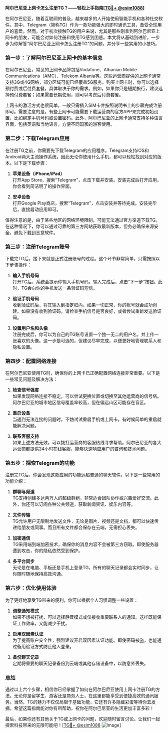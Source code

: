 **阿尔巴尼亚上网卡怎么注册TG？——轻松上手指南[[TG💪+ @esim1088](https://t.me/s/esim1088)]**

在阿尔巴尼亚，随着互联网的普及，越来越多的人开始使用智能手机和各种社交软件。其中，Telegram（简称TG）作为一款功能强大的即时通讯工具，备受全球用户的喜爱。然而，对于初次接触TG的用户来说，尤其是那些刚拿到阿尔巴尼亚上网卡的朋友，可能会对如何注册和使用TG感到困惑。本文将从基础到进阶，一步步为你解答“阿尔巴尼亚上网卡怎么注册TG”的问题，并分享一些实用的小技巧。

### **第一步：了解阿尔巴尼亚上网卡的基本信息**

在阿尔巴尼亚，常见的上网卡品牌包括Vodafone、Albanian Mobile Communications（AMC）、Telekom Albania等。这些运营商提供的上网卡通常支持3G或4G网络，部分区域可能已经覆盖5G服务。购买上网卡时，你可以选择预付费或后付费套餐，具体取决于你的需求。例如，如果你只是短期旅行，建议选择预付费套餐；如果需要长期使用，则可以考虑后付费套餐。

上网卡的激活方式也很简单，一般只需插入SIM卡并按照说明书上的步骤完成注册即可。需要注意的是，有些上网卡可能需要下载运营商的官方APP来完成初始设置，比如绑定手机号码或设置密码。此外，阿尔巴尼亚的上网卡通常支持多种语言界面，包括英语和当地语言，方便不同国家的游客使用。

### **第二步：下载Telegram应用**

在注册TG之前，你需要先下载Telegram的应用程序。Telegram支持iOS和Android两大主流操作系统，因此无论你使用什么手机，都可以轻松找到对应的版本。以下是下载步骤：

1. **苹果设备（iPhone/iPad）**  
   打开App Store，搜索“Telegram”，点击下载并安装。安装完成后打开应用，你会看到简洁明了的操作界面。

2. **安卓设备**  
   打开Google Play商店，搜索“Telegram”，点击安装并等待完成。安装完毕后，直接启动应用即可。

值得注意的是，由于某些地区的网络环境限制，可能无法通过官方渠道下载TG。在这种情况下，你可以通过可靠的第三方网站获取最新版本，但务必确保来源安全，避免下载到恶意软件。

### **第三步：注册Telegram账号**

下载完TG后，接下来就是正式注册账号的过程。这个环节非常简单，只需按照以下步骤操作：

1. **输入手机号码**  
   打开TG后，系统会提示你输入手机号码。输入完成后，点击“下一步”按钮。此时，TG会向你的手机发送一条验证码短信。

2. **验证手机号码**  
   收到验证码后，将其输入到指定框内。如果一切正常，你的账号就会成功创建。如果没有收到验证码，请检查手机信号是否良好，或者尝试重新发送验证码。

3. **设置用户名和头像**  
   注册完成后，你可以为自己的TG账号设置一个独一无二的用户名，并上传一张喜欢的头像。这一步是可选的，但建议尽早完成，以便更好地管理联系人和隐私设置。

### **第四步：配置网络连接**

在阿尔巴尼亚使用TG时，确保你的上网卡已正确配置网络连接非常重要。以下是一些常见问题及解决方法：

1. **检查信号强度**  
   如果发现网络连接不稳定，可以尝试更换位置或切换至其他运营商的信号塔。阿尔巴尼亚的城市地区信号覆盖率较高，但在偏远山区可能存在盲区。

2. **重启设备**  
   当遇到无法连接的问题时，不妨试试重启手机或上网卡。有时候简单的重启就能解决问题。

3. **联系客服支持**  
   如果上述方法无效，可以拨打运营商的客服热线寻求帮助。阿尔巴尼亚的各大运营商都提供24小时在线客服，能够快速响应用户的咨询和技术问题。

### **第五步：探索Telegram的功能**

注册完TG后，你会发现这款应用的功能远超普通的聊天软件。以下是一些常用的功能介绍：

1. **群聊与频道**  
   TG支持创建多达两万人的超级群组，非常适合团队协作或兴趣爱好交流。此外，你还可以订阅各种公共频道，获取新闻资讯、娱乐内容等。

2. **文件传输**  
   TG允许用户无限制地发送文件，无论是图片、视频还是文档，都可以快速传递给朋友或同事。而且所有文件都会保存在云端，无需担心丢失。

3. **加密通信**  
   TG采用端到端加密技术，确保你的消息内容不会被第三方窃取。即使服务器遭到攻击，你的隐私依然受到保护。

4. **多平台同步**  
   无论是在电脑、平板还是手机上登录TG，所有的聊天记录都会实时同步，让你随时随地保持高效沟通。

### **第六步：优化使用体验**

为了更好地享受TG带来的便利，你可以根据个人习惯调整一些设置：

1. **调整通知模式**  
   如果不想被打扰，可以选择静音模式或仅接收重要联系人的通知。这样既能保证工作效率，又能减少干扰。

2. **启用双因素认证**  
   为了提高账户安全性，强烈建议开启双因素认证功能。即使密码被盗，也能通过备用验证方式防止他人登录。

3. **备份聊天记录**  
   定期将重要的聊天记录备份到云端或其他存储设备中，以防意外丢失。

### **总结**

通过以上六个步骤，相信你已经掌握了如何在阿尔巴尼亚使用上网卡注册TG的方法。无论你是留学生、游客还是商务人士，在这里都能享受到便捷高效的通讯服务。当然，TG的魅力不仅仅局限于基础功能，它还有许多隐藏彩蛋等待你去发掘。希望这篇指南能对你有所帮助，祝你在阿尔巴尼亚的生活更加丰富多彩！

最后，如果你还有其他关于TG或上网卡的问题，欢迎随时留言讨论。让我们一起探索科技带来的无限可能吧！[[TG💪+ @esim1088](https://t.me/s/esim1088) ![Image](https://i.postimg.cc/4NQfJmqS/Snipaste-2025-05-13-00-14-12.png)]